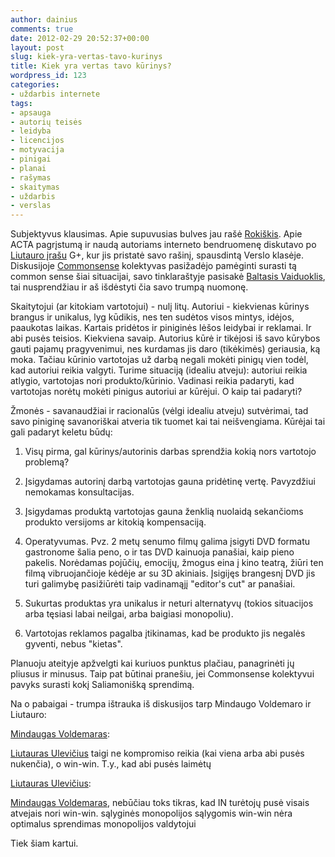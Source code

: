 ```yaml
---
author: dainius
comments: true
date: 2012-02-29 20:52:37+00:00
layout: post
slug: kiek-yra-vertas-tavo-kurinys
title: Kiek yra vertas tavo kūrinys?
wordpress_id: 123
categories:
- uždarbis internete
tags:
- apsauga
- autorių teisės
- leidyba
- licencijos
- motyvacija
- pinigai
- planai
- rašymas
- skaitymas
- uždarbis
- verslas
---
```


Subjektyvus klausimas. Apie supuvusias bulves jau rašė [Rokiškis](http://rokiskis.popo.lt/2012/02/25/apie-bulves-savikaina-pelno-minimizacija-ir-rinkos-desnius/). Apie ACTA pagrįstumą ir naudą autoriams interneto bendruomenę diskutavo po [Liutauro įrašu](https://plus.google.com/u/0/106828599061691995897/posts/3iqVKXB2xnw) G+, kur jis pristatė savo rašinį, spausdintą Verslo klasėje. Diskusijoje [Commonsense](http://commonsense.lt) kolektyvas pasižadėjo pamėginti surasti tą common sense šiai situacijai, savo tinklaraštyje pasisakė [Baltasis Vaiduoklis](http://baltasisvaiduoklis.popo.lt/2012/02/29/siek-tiek-apie-piratavima/), tai nusprendžiau ir aš išdėstyti čia savo trumpą nuomonę.

Skaitytojui (ar kitokiam vartotojui) - nulį litų. Autoriui - kiekvienas kūrinys brangus ir unikalus, lyg kūdikis, nes ten sudėtos visos mintys, idėjos, paaukotas laikas. Kartais pridėtos ir piniginės lėšos leidybai ir reklamai. Ir abi pusės teisios. Kiekviena savaip. Autorius kūrė ir tikėjosi iš savo kūrybos gauti pajamų pragyvenimui, nes kurdamas jis daro (tikėkimės) geriausia, ką moka. Tačiau kūrinio vartotojas už darbą negali mokėti pinigų vien todėl, kad autoriui reikia valgyti. Turime situaciją (idealiu atveju): autoriui reikia atlygio, vartotojas nori produkto/kūrinio. Vadinasi reikia padaryti, kad vartotojas norėtų mokėti pinigus autoriui ar kūrėjui. O kaip tai padaryti?

Žmonės - savanaudžiai ir racionalūs (vėlgi idealiu atveju) sutvėrimai, tad savo piniginę savanoriškai atveria tik tuomet kai tai neišvengiama. Kūrėjai tai gali padaryt keletu būdų:



	
  1. Visų pirma, gal kūrinys/autorinis darbas sprendžia kokią nors vartotojo problemą?

	
  2. Įsigydamas autorinį darbą vartotojas gauna pridėtinę vertę. Pavyzdžiui nemokamas konsultacijas.

	
  3. Įsigydamas produktą vartotojas gauna ženklią nuolaidą sekančioms produkto versijoms ar kitokią kompensaciją.

	
  4. Operatyvumas. Pvz. 2 metų senumo filmų galima įsigyti DVD formatu gastronome šalia peno, o ir tas DVD kainuoja panašiai, kaip pieno pakelis. Norėdamas pojūčių, emocijų, žmogus eina į kino teatrą, žiūri ten filmą vibruojančioje kėdėje ar su 3D akiniais. Įsigijęs brangesnį DVD jis turi galimybę pasižiūrėti taip vadinamąjį "editor's cut" ar panašiai.

	
  5. Sukurtas produktas yra unikalus ir neturi alternatyvų (tokios situacijos arba tęsiasi labai neilgai, arba baigiasi monopoliu).

	
  6. Vartotojas reklamos pagalba įtikinamas, kad be produkto jis negalės gyventi, nebus "kietas".


Planuoju ateityje apžvelgti kai kuriuos punktus plačiau, panagrinėti jų pliusus ir minusus. Taip pat būtinai pranešiu, jei Commonsense kolektyvui pavyks surasti kokį Saliamonišką sprendimą.

Na o pabaigai - trumpa ištrauka iš diskusijos tarp Mindaugo Voldemaro ir Liutauro:



[Mindaugas Voldemaras](https://plus.google.com/u/0/102834042622033844151):


[Liutauras Ulevičius](https://plus.google.com/106828599061691995897) taigi ne kompromiso reikia (kai viena arba abi pusės nukenčia), o win-win. T.y., kad abi pusės laimėtų

   

[Liutauras Ulevičius](https://plus.google.com/u/0/106828599061691995897):


[Mindaugas Voldemaras](https://plus.google.com/102834042622033844151), nebūčiau toks tikras, kad IN turėtojų pusė visais atvejais nori win-win. sąlyginės monopolijos sąlygomis win-win nėra optimalus sprendimas monopolijos valdytojui



Tiek šiam kartui.
